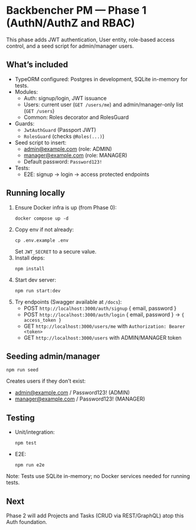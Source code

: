 # Backbencher PM — Phase 1 (AuthN/AuthZ and RBAC)

This phase adds JWT authentication, User entity, role-based access control, and a seed script for admin/manager users.

## What’s included

- TypeORM configured: Postgres in development, SQLite in-memory for tests.
- Modules:
   - Auth: signup/login, JWT issuance
   - Users: current user (`GET /users/me`) and admin/manager-only list (`GET /users`)
   - Common: Roles decorator and RolesGuard
- Guards:
   - `JwtAuthGuard` (Passport JWT)
   - `RolesGuard` (checks `@Roles(...)`)
- Seed script to insert:
   - admin@example.com (role: ADMIN)
   - manager@example.com (role: MANAGER)
   - Default password: `Password123!`
- Tests:
   - E2E: signup → login → access protected endpoints

## Running locally

1. Ensure Docker infra is up (from Phase 0):
    ```
    docker compose up -d
    ```
2. Copy env if not already:
    ```
    cp .env.example .env
    ```
    Set `JWT_SECRET` to a secure value.
3. Install deps:
    ```
    npm install
    ```
4. Start dev server:
    ```
    npm run start:dev
    ```
5. Try endpoints (Swagger available at `/docs`):
    - POST `http://localhost:3000/auth/signup` { email, password }
    - POST `http://localhost:3000/auth/login` { email, password } → `{ access_token }`
    - GET `http://localhost:3000/users/me` with `Authorization: Bearer <token>`
    - GET `http://localhost:3000/users` with ADMIN/MANAGER token

## Seeding admin/manager

```
npm run seed
```

Creates users if they don’t exist:
- admin@example.com / Password123! (ADMIN)
- manager@example.com / Password123! (MANAGER)

## Testing

- Unit/integration:
   ```
   npm test
   ```
- E2E:
   ```
   npm run e2e
   ```

Note: Tests use SQLite in-memory; no Docker services needed for running tests.

## Next

Phase 2 will add Projects and Tasks (CRUD via REST/GraphQL) atop this Auth foundation.
